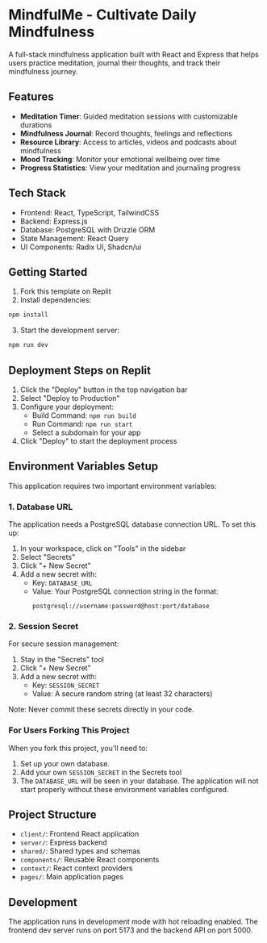 
# MindfulMe - Cultivate Daily Mindfulness

A full-stack mindfulness application built with React and Express that helps users practice meditation, journal their thoughts, and track their mindfulness journey.

## Features

- **Meditation Timer**: Guided meditation sessions with customizable durations
- **Mindfulness Journal**: Record thoughts, feelings and reflections
- **Resource Library**: Access to articles, videos and podcasts about mindfulness
- **Mood Tracking**: Monitor your emotional wellbeing over time
- **Progress Statistics**: View your meditation and journaling progress

## Tech Stack

- Frontend: React, TypeScript, TailwindCSS
- Backend: Express.js
- Database: PostgreSQL with Drizzle ORM
- State Management: React Query
- UI Components: Radix UI, Shadcn/ui

## Getting Started

1. Fork this template on Replit
2. Install dependencies:

```bash
npm install
```

3. Start the development server:

```bash
npm run dev
```

## Deployment Steps on Replit

1. Click the "Deploy" button in the top navigation bar
2. Select "Deploy to Production"
3. Configure your deployment:
   - Build Command: `npm run build`
   - Run Command: `npm run start`
   - Select a subdomain for your app
4. Click "Deploy" to start the deployment process


## Environment Variables Setup

This application requires two important environment variables:

### 1. Database URL
The application needs a PostgreSQL database connection URL. To set this up:

1. In your workspace, click on "Tools" in the sidebar
2. Select "Secrets"
3. Click "+ New Secret"
4. Add a new secret with:
   - Key: `DATABASE_URL`
   - Value: Your PostgreSQL connection string in the format:
     ```
     postgresql://username:password@host:port/database
     ```

### 2. Session Secret
For secure session management:

1. Stay in the "Secrets" tool
2. Click "+ New Secret"
3. Add a new secret with:
   - Key: `SESSION_SECRET`
   - Value: A secure random string (at least 32 characters)

Note: Never commit these secrets directly in your code.

### For Users Forking This Project

When you fork this project, you'll need to:

1. Set up your own database.
2. Add your own `SESSION_SECRET` in the Secrets tool
3. The `DATABASE_URL` will be seen in your database.
The application will not start properly without these environment variables configured.

## Project Structure

- `client/`: Frontend React application
- `server/`: Express backend
- `shared/`: Shared types and schemas
- `components/`: Reusable React components
- `context/`: React context providers
- `pages/`: Main application pages

## Development

The application runs in development mode with hot reloading enabled. The frontend dev server runs on port 5173 and the backend API on port 5000.


